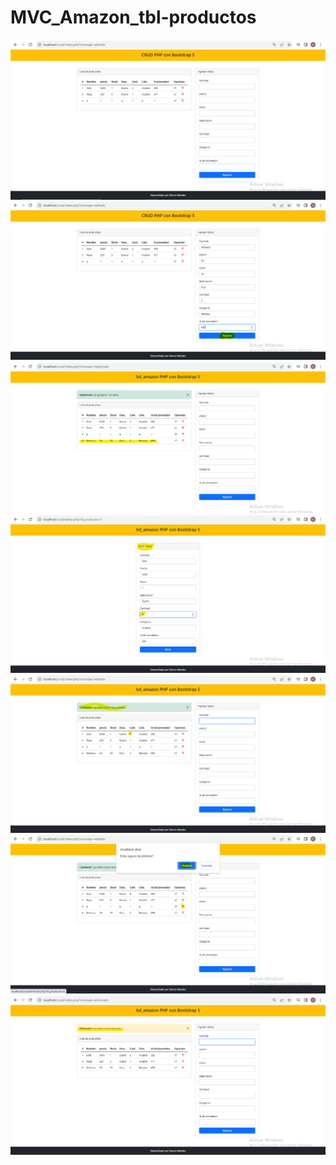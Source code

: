 # MVC_Amazon_tbl-productos
![](https://github.com/MendezD128/MVC_Amazon_tbl-productos/blob/main/capturas/captura1.png)
![](https://github.com/MendezD128/MVC_Amazon_tbl-productos/blob/main/capturas/captura2.png)
![](https://github.com/MendezD128/MVC_Amazon_tbl-productos/blob/main/capturas/captura3.png)
![](https://github.com/MendezD128/MVC_Amazon_tbl-productos/blob/main/capturas/captura4.png)
![](https://github.com/MendezD128/MVC_Amazon_tbl-productos/blob/main/capturas/captura5.png)
![](https://github.com/MendezD128/MVC_Amazon_tbl-productos/blob/main/capturas/captura6.png)
![](https://github.com/MendezD128/MVC_Amazon_tbl-productos/blob/main/capturas/captura7.png)
